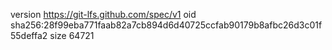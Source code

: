 version https://git-lfs.github.com/spec/v1
oid sha256:28f99eba771faab82a7cb894d6d40725ccfab90179b8afbc26d3c01f55deffa2
size 64721
